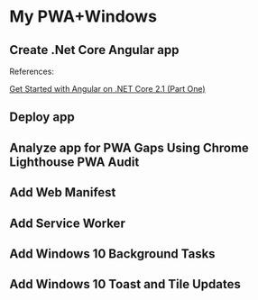 # My PWA+Windows

## Create .Net Core Angular app

References:

[Get Started with Angular on .NET Core 2.1 (Part One)](https://blog.jeremylikness.com/get-started-with-angular-on-net-core-2-1-part-one-2effcfe8fae9)


## Deploy app

## Analyze app for PWA Gaps Using Chrome Lighthouse PWA Audit

## Add Web Manifest

## Add Service Worker

## Add Windows 10 Background Tasks

## Add Windows 10 Toast and Tile Updates

